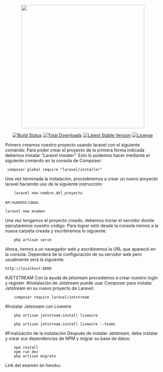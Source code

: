 <p align="center"><a href="https://laravel.com" target="_blank"><img src="https://raw.githubusercontent.com/laravel/art/master/logo-lockup/5%20SVG/2%20CMYK/1%20Full%20Color/laravel-logolockup-cmyk-red.svg" width="400"></a></p>

<p align="center">
<a href="https://travis-ci.org/laravel/framework"><img src="https://travis-ci.org/laravel/framework.svg" alt="Build Status"></a>
<a href="https://packagist.org/packages/laravel/framework"><img src="https://img.shields.io/packagist/dt/laravel/framework" alt="Total Downloads"></a>
<a href="https://packagist.org/packages/laravel/framework"><img src="https://img.shields.io/packagist/v/laravel/framework" alt="Latest Stable Version"></a>
<a href="https://packagist.org/packages/laravel/framework"><img src="https://img.shields.io/packagist/l/laravel/framework" alt="License"></a>
</p>

Primero creamos nuestro proyecto usando laravel con el siguiente comando:
Para poder crear el proyecto de la primera forma indicada debemos instalar “Laravel Instaler”. Esto lo podemos hacer mediante el siguiente comando en la consola de Composer:

     composer global require "laravel/installer"
Una vez terminada la instalación, procederemos a crear un nuevo proyecto laravel haciendo uso de la siguiente instrucción:

        laravel new nombre_del_proyecto
en nuestro caso:

    laravel new examen

Una vez tengamos el proyecto creado, debemos iniciar el servidor donde ejecutaremos nuestro código. Para lograr esto desde la consola iremos a la nueva carpeta creada y escribiremos lo siguiente:

        php artisan serve
        
Ahora, iremos a un navegador web y escribiremos la URL que apareció en la consola. Dependerá de la configuración de su servidor web pero usualmente será la siguiente:

    http://localhost:8000
#JETSTREAM
Con la ayuda de jetstream procedemos a crear nuestro login y register.
#Instalación de Jetstream
puede usar Composer para instalar Jetstream en su nuevo proyecto de Laravel:

        composer require laravel/jetstream
#Instalar Jetstream con Livewire
       
        php artisan jetstream:install livewire

        php artisan jetstream:install livewire --teams
#Finalización de la instalación
Después de instalar Jetstream, debe instalar y crear sus dependencias de NPM y migrar su base de datos:

        npm install
        npm run dev
        php artisan migrate
Link del examen en heroku:
                


